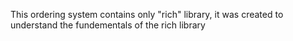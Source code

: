 This ordering system contains only "rich" library, it was created to understand the fundementals of the rich library

